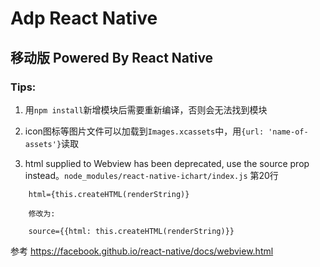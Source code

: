 # Adp React Native
## 移动版 Powered By React Native

### Tips:
1. 用`npm install`新增模块后需要重新编译，否则会无法找到模块

2. icon图标等图片文件可以加载到`Images.xcassets`中，用`{url: 'name-of-assets'}`读取

3. html supplied to Webview has been deprecated, use the source prop instead。`node_modules/react-native-ichart/index.js` 第20行
```
    html={this.createHTML(renderString)}
   
    修改为:
   
    source={{html: this.createHTML(renderString)}}
```
   参考 https://facebook.github.io/react-native/docs/webview.html
   
